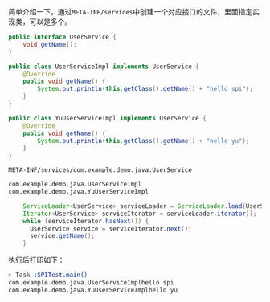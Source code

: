 简单介绍一下，通过`META-INF/services`中创建一个对应接口的文件，里面指定实现类，可以是多个。

```java
public interface UserService {
    void getName();
}
```

```java
public class UserServiceImpl implements UserService {
    @Override
    public void getName() {
        System.out.println(this.getClass().getName() + "hello spi");
    }
}

```

```java
public class YuUserServiceImpl implements UserService {
    @Override
    public void getName() {
        System.out.println(this.getClass().getName() + "hello yu");
    }
}
```

`META-INF/services/com.example.demo.java.UserService`
```txt
com.example.demo.java.UserServiceImpl
com.example.demo.java.YuUserServiceImpl
```


```java
    ServiceLoader<UserService> serviceLoader = ServiceLoader.load(UserService.class);
    Iterator<UserService> serviceIterator = serviceLoader.iterator();
    while (serviceIterator.hasNext()) {
      UserService service = serviceIterator.next();
      service.getName();
    }
```
执行后打印如下：
```sh
> Task :SPITest.main()
com.example.demo.java.UserServiceImplhello spi
com.example.demo.java.YuUserServiceImplhello yu
```

